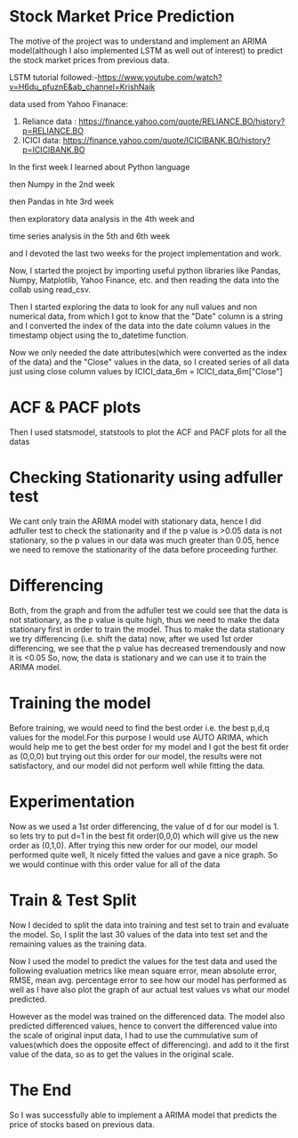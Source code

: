 # Stock Market Price Prediction 

The motive of the project was to understand and implement an ARIMA model(although I also implemented LSTM as well out of interest) to predict the stock market prices from previous data.

LSTM tutorial followed:-https://www.youtube.com/watch?v=H6du_pfuznE&ab_channel=KrishNaik

data used from Yahoo Finanace:
1. Reliance data : https://finance.yahoo.com/quote/RELIANCE.BO/history?p=RELIANCE.BO
2. ICICI data: https://finance.yahoo.com/quote/ICICIBANK.BO/history?p=ICICIBANK.BO

In the first week I learned about Python language

then Numpy in the 2nd week

then Pandas in hte 3rd week

then exploratory data analysis in the 4th week and

time series analysis in the 5th and 6th week

and I devoted the last two weeks for the project implementation and work.


Now, I started the project by importing useful python libraries like Pandas, Numpy, Matplotlib, Yahoo Finance, etc. and then reading the data into the collab using read_csv.

Then I started exploring the data to look for any null values and non numerical data, from which I got to know that the "Date" column is a string and I converted the index of the data into 
the date column values in the timestamp object using the to_datetime function.

Now we only needed the date attributes(which were converted as the index of the data) and the "Close" values in the data, so I created series of all data just using close column values by ICICI_data_6m = ICICI_data_6m["Close"]

# ACF & PACF plots
Then I used statsmodel, statstools to plot the ACF and PACF plots for all the datas

# Checking Stationarity using adfuller test
We cant only train the ARIMA model with stationary data, hence I did adfuller test to check the stationarity and if the p value is >0.05 data is not stationary, so the p values in our data was much greater than 0.05, hence we need to remove the stationarity of the data before proceeding further.

# Differencing
Both, from the graph and from the adfuller test we could see that the data is not stationary, as the p value is quite high, thus we need to make the data stationary first in order to train the model.
Thus to make the data stationary we try differencing (i.e. shift the data) 
now, after we used 1st order differencing, we see that the p value has decreased tremendously and now it is <0.05 So, now, the data is stationary and we can use it to train the ARIMA model.

# Training the model
Before training, we would need to find the best order i.e. the best p,d,q values for the model.For this purpose I would use AUTO ARIMA, which would help me to get the best order for my model and I got the best fit order as (0,0,0) but trying out this order for our model, the results were not satisfactory, and our model did not perform well while fitting the data.

# Experimentation
Now as we used a 1st order differencing, the value of d for our model is 1. so lets try to put d=1 in the best fit order(0,0,0) which will give us the new order as (0,1,0). After trying this new order for our model, our model performed quite well, It nicely fitted the values and gave a nice graph. So we would continue with this order value for all of the data

# Train & Test Split
Now I decided to split the data into training and test set to train and evaluate the model.
So, I split the last 30 values of the data into test set and the remaining values as the training data.

Now I used the model to predict the values for the test data and used the following evaluation metrics like mean square error, mean absolute error, RMSE, mean avg. percentage error to see how our model has performed as well as I have also plot the graph of aur actual test values vs what our model predicted.

However as the model was trained on the differenced data. The model also predicted differenced values, hence to convert the differenced value into the scale of original input data, I had to use the cummulative sum of values(which does the opposite effect of differencing). and add to it the first value of the data, so as to get the values in the original scale.

# The End
So I was successfully able to implement a ARIMA model that predicts the price of stocks based on previous data.





